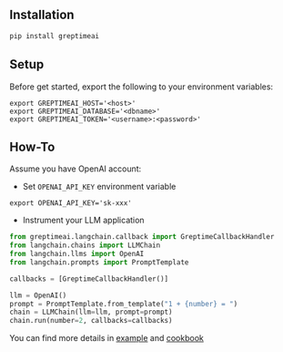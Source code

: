 ## Installation

```python
pip install greptimeai
```

## Setup

Before get started, export the following to your environment variables:

```shell
export GREPTIMEAI_HOST='<host>'
export GREPTIMEAI_DATABASE='<dbname>'
export GREPTIMEAI_TOKEN='<username>:<password>'
```

## How-To

Assume you have OpenAI account:

- Set `OPENAI_API_KEY` environment variable

```shell
export OPENAI_API_KEY='sk-xxx'
```

- Instrument your LLM application

```python
from greptimeai.langchain.callback import GreptimeCallbackHandler
from langchain.chains import LLMChain
from langchain.llms import OpenAI
from langchain.prompts import PromptTemplate

callbacks = [GreptimeCallbackHandler()]

llm = OpenAI()
prompt = PromptTemplate.from_template("1 + {number} = ")
chain = LLMChain(llm=llm, prompt=prompt)
chain.run(number=2, callbacks=callbacks)
```

You can find more details in [example](https://github.com/GreptimeTeam/greptimeai/blob/main/examples/langchain.ipynb)
and [cookbook](https://github.com/GreptimeTeam/greptimeai-cookbook/tree/main/examples/langchain)
